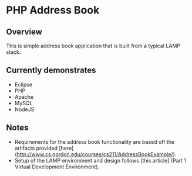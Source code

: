 PHP Address Book
=================

Overview
---------------------
This is simple address book application that is built from a typical LAMP stack.

Currently demonstrates
-----------------------
* Eclipse
* PHP
* Apache
* MySQL
* NodeJS

Notes
------------------
* Requirements for the address book functionality are based off the artifacts provided [here] (http://www.cs.gordon.edu/courses/cs211/AddressBookExample/).
* Setup of the LAMP environment and design follows [this article] (Part 1 Virtual Development Environment).